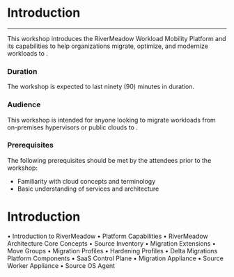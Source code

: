 # Introduction
---
This workshop introduces the RiverMeadow Workload Mobility Platform and its capabilities to help organizations migrate, optimize, and modernize workloads to .

### Duration
The workshop is expected to last ninety (90) minutes in duration.

### Audience

This workshop is intended for anyone looking to migrate workloads from on-premises hypervisors or public clouds to .

### Prerequisites

The following prerequisites should be met by the attendees prior to the workshop:

* Familiarity with cloud concepts and terminology
* Basic understanding of  services and architecture


# Introduction
•	Introduction to RiverMeadow
•	Platform Capabilities
•	RiverMeadow Architecture
Core Concepts
•	Source Inventory
•	Migration Extensions
•	Move Groups
•	Migration Profiles
•	Hardening Profiles
•	Delta Migrations
Platform Components
•	SaaS Control Plane
•	Migration Appliance
•	Source Worker Appliance
•	Source OS Agent